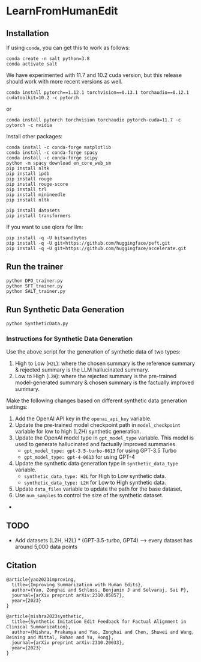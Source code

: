 # LearnFromHumanEdit

## Installation
If using `conda`, you can get this to work as follows:

```
conda create -n salt python=3.8
conda activate salt
```

We have experimented with 11.7 and 10.2 cuda version, but this release should work with more recent versions as well.
```
conda install pytorch==1.12.1 torchvision==0.13.1 torchaudio==0.12.1 cudatoolkit=10.2 -c pytorch
```
or 

```
conda install pytorch torchvision torchaudio pytorch-cuda=11.7 -c pytorch -c nvidia 
```

Install other packages:
```
conda install -c conda-forge matplotlib
conda install -c conda-forge spacy
conda install -c conda-forge scipy
python -m spacy download en_core_web_sm
pip install nltk
pip install ipdb
pip install rouge
pip install rouge-score
pip install trl
pip install minineedle
pip install nltk

pip install datasets
pip install transformers
```
If you want to use qlora for llm:
```
pip install -q -U bitsandbytes 
pip install -q -U git+https://github.com/huggingface/peft.git 
pip install -q -U git+https://github.com/huggingface/accelerate.git
```

## Run the trainer

```
python DPO_trainer.py
python SFT_trainer.py
python SALT_trainer.py
```

## Run Synthetic Data Generation

```
python SyntheticData.py
```

### Instructions for Synthetic Data Generation
Use the above script for the generation of synthetic data of two types:
1) High to Low (`H2L`): where the chosen summary is the reference summary & rejected summary is the LLM hallucinated summary.
2) Low to High (`L2H`): where the rejected summary is the pre-trained model-generated summary & chosen summary is the factually improved summary.

Make the following changes based on different synthetic data generation settings:

1) Add the OpenAI API key in the `openai_api_key` variable.
2) Update the pre-trained model checkpoint path in `model_checkpoint` variable for low to high (L2H) synthetic generation.
3) Update the OpenAI model type in `gpt_model_type` variable. This model is used to generate hallucinated and factually improved summaries.
    - `gpt_model_type: gpt-3.5-turbo-0613` for using GPT-3.5 Turbo
    - `gpt_model_type: gpt-4-0613` for using GPT-4
4) Update the synthetic data generation type in `synthetic_data_type` variable.
    - `synthetic_data_type: H2L` for High to Low synthetic data.
    - `synthetic_data_type: L2H` for Low to High synthetic data.
5) Update `data_files` variable to update the path for the base dataset.
6) Use `num_samples` to control the size of the synthetic dataset.
- 

## TODO
- Add datasets (L2H, H2L) * (GPT-3.5-turbo, GPT4) --> every dataset has around 5,000 data points

## Citation

```
@article{yao2023improving,
  title={Improving Summarization with Human Edits},
  author={Yao, Zonghai and Schloss, Benjamin J and Selvaraj, Sai P},
  journal={arXiv preprint arXiv:2310.05857},
  year={2023}
}

@article{mishra2023synthetic,
  title={Synthetic Imitation Edit Feedback for Factual Alignment in Clinical Summarization},
  author={Mishra, Prakamya and Yao, Zonghai and Chen, Shuwei and Wang, Beining and Mittal, Rohan and Yu, Hong},
  journal={arXiv preprint arXiv:2310.20033},
  year={2023}
}
```

